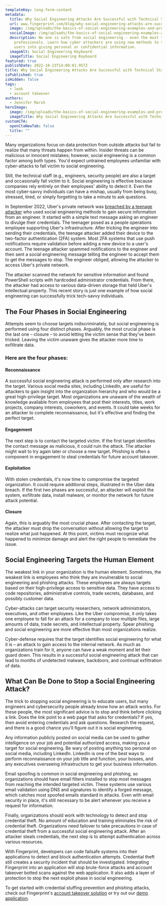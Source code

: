 ```yaml
---
templateKey: long-form-content
metadata:
  title: Why Social Engineering Attacks Are Successful with Technical Staff
  url: www.fingerprint.com/blog/why-social-engineering-attacks-are-successful-with-technical-staff
  image: /img/uploads/the-basics-of-social-engineering-examples-and-prevention.jpg
  socialImage: /img/uploads/the-basics-of-social-engineering-examples-and-prevention.jpg
  description: No one is safe from social engineering - even the most tech-savvy
    professionals. Learn how cyber attackers are using new methods to trick
    users into giving personal or confidential information.
  imageAlt: Social Engineering Keyboard
  imageTitle: Social Engineering Keyboard
featured: true
publishDate: 2022-10-13T14:00:01.957Z
title: Why Social Engineering Attacks Are Successful with Technical Staff
isPublished: true
isHidden: false
tags:
  - leak
  - account takeover
authors:
  - Jennifer Marsh
heroImage:
  image: /img/uploads/the-basics-of-social-engineering-examples-and-prevention.jpg
  imageTitle: Why Social Engineering Attacks Are Successful with Technical Staff
customCTA:
  openCtaNewTab: false
  title: ""
---
```

Many organizations focus on data protection from outside attacks but fail to realize that many threats happen from within. Insider threats can be malicious or innocent mistakes; however, social engineering is a common factor among both types. You'd expect untrained employees unfamiliar with cyber-attacks to fall victim to social engineering. 

Still, the technical staff (e.g., engineers, security people) are also a target and occasionally fall victim to it. Social engineering is effective because companies rely entirely on their employees' ability to detect it. Even the most cyber-savvy individuals can have a mishap, usually from being busy, stressed, tired, or simply forgetting to take a minute to ask questions.

In September 2022, Uber's private network was [breached by a teenage attacker](https://www.entrepreneur.com/business-news/the-latest-uber-hacker-was-reportedly-a-teenager/435693) who used social engineering methods to gain secure information from an engineer. It started with a simple text message asking an engineer to divulge their credentials. The teenager posed as a people operations employee supporting Uber's infrastructure. After tricking the engineer into sending their credentials, the teenage attacker added their device to the two-factor authentication (2FA) system. Most 2FA systems that use push notifications require validation before adding a new device to a user's account. The teenage attacker spammed notifications to the engineer and then sent a social engineering message telling the engineer to accept them to get the messages to stop. The engineer obliged, allowing the attacker to access Uber's private network.

The attacker scanned the network for sensitive information and found PowerShell scripts with hardcoded administrator credentials. From there, the attacker had access to various data-driven storage that held Uber's intellectual property. This recent story is just one example of how social engineering can successfully trick tech-savvy individuals.   

## The Four Phases in Social Engineering

Attempts seem to choose targets indiscriminately, but social engineering is performed using four distinct phases. Arguably, the most crucial phase is the last one – closure – to avoid letting the victim sense that they've been tricked. Leaving the victim unaware gives the attacker more time to exfiltrate data.

### Here are the four phases:

#### Reconnaissance 

A successful social engineering attack is performed only after research into the target. Various social media sites, including LinkedIn, are useful for attackers to gain insight into the organization hierarchy and who would be a great high-privilege target. Most organizations are unaware of the wealth of knowledge available from employees that post their interests, titles, work projects, company interests, coworkers, and events. It could take weeks for an attacker to complete reconnaissance, but it's effective and finding the perfect target.

#### Engagement 

The next step is to contact the targeted victim. If the first target identifies the contact message as malicious, it could ruin the attack. The attacker might wait to try again later or choose a new target. Phishing is often a component in engagement to steal credentials for future account takeover.

#### Exploitation 

With stolen credentials, it's now time to compromise the targeted organization. It could require additional steps, illustrated in the Uber data breach. If the first two phases are successful, an attacker will exploit the system, exfiltrate data, install malware, or monitor the network for future attack potential.

#### Closure 

Again, this is arguably the most crucial phase. After contacting the target, the attacker must drop the conversation without allowing the target to realize what just happened. At this point, victims must recognize what happened to minimize damage and alert the right people to remediate the issue.

## Social Engineering Targets the Human Element

The weakest link in your organization is the human element. Sometimes, the weakest link is employees who think they are invulnerable to social engineering and phishing attacks. These employees are always targets based on their high-privilege access to sensitive data. They have access to code repositories, administrative controls, trade secrets, databases, and possibly customer data. 

Cyber-attacks can target security researchers, network administrators, executives, and other employees. Like the Uber compromise, it only takes one employee to fall for an attack for a company to lose multiple files, large amounts of data, trade secrets, and intellectual property. Spear phishing and social engineering are more effective than most organizations realize.

Cyber-defense requires that the target identifies social engineering for what it is – an attack to gain access to the internal network. As much as organizations train for it, anyone can have a weak moment and let their guard down. This results in a successful social engineering attack that can lead to months of undetected malware, backdoors, and continual exfiltration of data.

## What Can Be Done to Stop a Social Engineering Attack?

The trick to stopping social engineering is to educate users, but many engineers and cybersecurity people already know how an attack works. For these people, the most significant advice is to stop and think before clicking a link. Does the link point to a web page that asks for credentials? If yes, then avoid entering credentials and ask questions. Research the request, and there is a good chance you'll figure out it is social engineering.

Any information publicly posted on social media can be used to gather intelligence on your job and potential authorized access, making you a target for social engineering. Be wary of posting anything too personal on social media, including LinkedIn. LinkedIn is one of the best ways to perform reconnaissance on your job title and function, your bosses, and any executives overseeing infrastructure to get your business information. 

Email spoofing is common in social engineering and phishing, so organizations should have email filters installed to stop most messages from reaching the intended targeted victim. These systems use various email validation using DNS and signatures to identify a forged message, which catches most spoofed emails standard in attacks. Even with email security in place, it's still necessary to be alert whenever you receive a request for information.

Finally, organizations should work with technology to detect and stop credential theft. No amount of education and training eliminates the risk of credential theft. Organizations need failover to take precautions in case of credential theft from a successful social engineering attack. After an attacker steals credentials, the next step is to attempt authentication across various resources. 

With Fingerprint, developers can code failsafe systems into their applications to detect and block authentication attempts. Credential theft still creates a security incident that should be investigated. Integrating Fingerprint into an application will stop brute-force attacks and account takeover botted scans against the web application. It also adds a layer of protection to stop the next exploit phase in social engineering.

To get started with credential stuffing prevention and phishing attacks, check out Fingerprint's [account takeover solution](https://fingerprint.com/account-takeover/) or try out our [demo application](https://fingerprint.com/demo/).